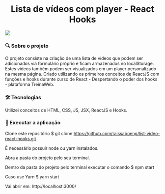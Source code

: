 <h1 align="center">Lista de vídeos com player - React Hooks</h1> 

<img src="src/assets/Video-player.gif">


### :mag: Sobre o projeto 
O projeto consiste na criação de uma lista de vídeos que podem ser adicionados via formulário próprio e ficam armazenados no localStorage. Estes videos também podem ser visualizados em um player personalizado na mesma página. Criado utilizando os primeiros conceitos de ReactJS com funções e hooks durante curso de React - Despertando o poder dos hooks - plataforma TreinaWeb.

### 🛠 Tecnologias

Utilizei conceitos de HTML, CSS, JS, JSX, ReactJS e Hooks.

### :key: Executar a aplicação

Clone este repositório
$ git clone https://github.com/raissaboeng/list-video-react-hooks.git

É necessário possuir node ou yarn instalados.

Abra a pasta do projeto pelo seu terminal.

Dentro da pasta do projeto pelo terminal executar o comando
$ npm start

Caso use Yarn
$ yarn start

Vai abrir em: http://localhost:3000/